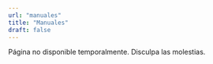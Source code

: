 ```yaml
---
url: "manuales"
title: "Manuales"
draft: false
---
```

Página no disponible temporalmente. Disculpa las molestias.
